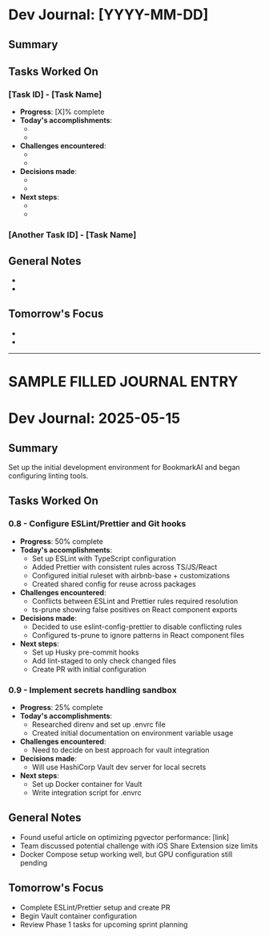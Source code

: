 # Dev Journal: [YYYY-MM-DD]

## Summary
<!-- Brief summary of today's work -->

## Tasks Worked On

### [Task ID] - [Task Name]
- **Progress**: [X]% complete
- **Today's accomplishments**:
  - <!-- List specific implementations or progress made -->
  - 
- **Challenges encountered**:
  - <!-- List any blockers or technical challenges -->
  - 
- **Decisions made**:
  - <!-- Document any significant decisions -->
  - 
- **Next steps**:
  - <!-- What needs to be done next on this task -->
  - 

### [Another Task ID] - [Task Name]
<!-- Repeat structure for additional tasks -->

## General Notes
- <!-- Any observations, learnings, or thoughts -->
- <!-- Links to resources or documentation -->

## Tomorrow's Focus
- <!-- Primary task(s) for tomorrow -->
- <!-- Secondary priorities if time permits -->

---

# SAMPLE FILLED JOURNAL ENTRY

# Dev Journal: 2025-05-15

## Summary
Set up the initial development environment for BookmarkAI and began configuring linting tools.

## Tasks Worked On

### 0.8 - Configure ESLint/Prettier and Git hooks
- **Progress**: 50% complete
- **Today's accomplishments**:
  - Set up ESLint with TypeScript configuration
  - Added Prettier with consistent rules across TS/JS/React
  - Configured initial ruleset with airbnb-base + customizations
  - Created shared config for reuse across packages
- **Challenges encountered**:
  - Conflicts between ESLint and Prettier rules required resolution
  - ts-prune showing false positives on React component exports
- **Decisions made**:
  - Decided to use eslint-config-prettier to disable conflicting rules
  - Configured ts-prune to ignore patterns in React component files
- **Next steps**:
  - Set up Husky pre-commit hooks
  - Add lint-staged to only check changed files
  - Create PR with initial configuration

### 0.9 - Implement secrets handling sandbox
- **Progress**: 25% complete
- **Today's accomplishments**:
  - Researched direnv and set up .envrc file
  - Created initial documentation on environment variable usage
- **Challenges encountered**:
  - Need to decide on best approach for vault integration
- **Decisions made**:
  - Will use HashiCorp Vault dev server for local secrets
- **Next steps**:
  - Set up Docker container for Vault
  - Write integration script for .envrc

## General Notes
- Found useful article on optimizing pgvector performance: [link]
- Team discussed potential challenge with iOS Share Extension size limits
- Docker Compose setup working well, but GPU configuration still pending

## Tomorrow's Focus
- Complete ESLint/Prettier setup and create PR
- Begin Vault container configuration
- Review Phase 1 tasks for upcoming sprint planning